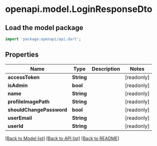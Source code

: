 # openapi.model.LoginResponseDto

## Load the model package
```dart
import 'package:openapi/api.dart';
```

## Properties
Name | Type | Description | Notes
------------ | ------------- | ------------- | -------------
**accessToken** | **String** |  | [readonly] 
**isAdmin** | **bool** |  | [readonly] 
**name** | **String** |  | [readonly] 
**profileImagePath** | **String** |  | [readonly] 
**shouldChangePassword** | **bool** |  | [readonly] 
**userEmail** | **String** |  | [readonly] 
**userId** | **String** |  | [readonly] 

[[Back to Model list]](../README.md#documentation-for-models) [[Back to API list]](../README.md#documentation-for-api-endpoints) [[Back to README]](../README.md)



